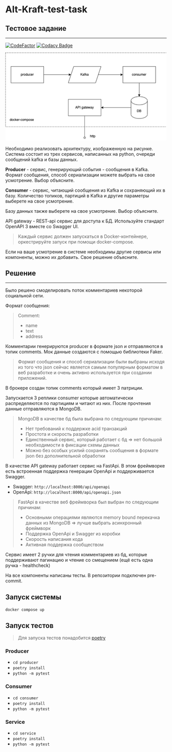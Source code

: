 # Alt-Kraft-test-task

## Тестовое задание

---

[![CodeFactor](https://www.codefactor.io/repository/github/kochankovid/alt-kraft-test-task/badge)](https://www.codefactor.io/repository/github/kochankovid/alt-kraft-test-task)
[![Codacy Badge](https://app.codacy.com/project/badge/Grade/c91e2cc5dbe44a27bacdbd4420a69a20)](https://www.codacy.com/gh/KochankovID/Alt-Kraft-test-task/dashboard?utm_source=github.com&utm_medium=referral&utm_content=KochankovID/Alt-Kraft-test-task&utm_campaign=Badge_Grade)

![img.png](img.png)

Необходимо реализовать архитектуру, изображенную на рисунке. Система состоит из трех сервисов, написанных на python, очереди сообщений kafka и базы данных.

**Producer** - сервис, генерирующий события - сообщения в Kafka. Формат сообщения, способ сериализации можете выбрать на свое усмотрение. Выбор объясните.

**Consumer** - сервис, читающий сообщения из Kafka и сохраняющий их в базу. Количество топиков, партиций в Kafka и другие параметры выберете на свое усмотрение.

Базу данных также выберете на свое усмотрение. Выбор объясните.

API gateway - REST-api сервис для доступа к БД. Используйте стандарт OpenAPI 3 вместе со Swagger UI.

> Каждый сервис должен запускаться в Docker-контейнере, оркестрируйте запуск при помощи docker-compose.

Если на ваше усмотрение в системе необходимы другие сервисы или компоненты, можно их добавить. Свое решение объясните.

## Решение

---

Было решено смоделировать поток комментариев некоторой социальной сети.

Формат сообщения:

> Comment:
>
> - name
> - text
> - address

Комментарии генерируются producer в формате json и отправляются в топик comments. Мок данные создаются с помощью библиотеки Faker.

> Формат сообщения и способ сериализации были выбраны исходя из того что json сейчас является самым популярным форматом в веб разработке и очень активно используется при создании приложений.

В брокере создан топик comments который имеет 3 патриции.

Запускается 3 реплики consumer которые автоматически распределяются по партициям и читают из них. После прочтения данные отправляются в MongoDB.

> MongoDB в качестве бд была выбрана по следующим причинам:
>
> - Нет требований к поддержке acid транзакций
> - Простота и скорость разработки
> - Единственный сервис, который работает с бд => нет большой необходимости в фиксации схемы данных
> - Можно без особых усилий сохранять сообщения в формате json без дополнительной обработки

В качестве API gateway работает сервис на FastApi. В этом фреймворке есть встроенная поддержка генерации OpenApi и поддерживается Swagger.

- Swagger: `http://localhost:8000/api/openapi`
- OpenApi: `http://localhost:8000/api/openapi.json`

> FastApi в качестве веб фреймворка был выбран по следующим причинам:
>
> - Основными операциями являются memory bound перекачка данных из MongoDB => лучше выбрать асинхронный фреймворк
> - Поддержка OpenApi и Swagger из коробки
> - Скорость написания кода
> - Активная поддержка сообществом

Сервис имеет 2 ручки для чтения комментариев из бд, которые поддерживают пагинацию и чтение со смещением (ещё есть одна ручка - healthcheck)

На все компоненты написаны тесты. В репозитории подключен pre-commit.

## Запуск системы

`docker compose up`

## Запуск тестов

> Для запуска тестов понадобится [poetry](https://python-poetry.org/docs/)

### Producer

- `cd producer`
- `poetry install`
- `python -m pytest`

### Consumer

- `cd consumer`
- `poetry install`
- `python -m pytest`

### Service

- `cd service`
- `poetry install`
- `python -m pytest`
